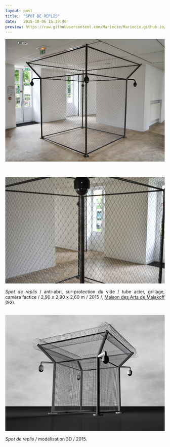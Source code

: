 ```yaml
---
layout: post
title:  "SPOT DE REPLIS"
date:   2015-10-06 15:39:40
preview: https://raw.githubusercontent.com/Mariecie/Mariecie.github.io/master/images/spot-de-replis-preview.jpg
---
```


<img src="https://raw.githubusercontent.com/Mariecie/Mariecie.github.io/master/images/spot-de-replis.jpg" alt="Spot des replis, sculpture tir&eacute;e des gated communities est construite en grillage et acier, les cam&eacute;ra de surveillance regardent la Maison des Arts de Malakoff.Fran&ccedil;ois Dufeil">
<p>&nbsp;</p>

<img src="https://raw.githubusercontent.com/Mariecie/Mariecie.github.io/master/images/spot-de-replis-zoom.jpg" alt="Spot des replis, sculpture tir&eacute;e des gated communities est construite en grillage et acier, les cam&eacute;ra de surveillance regardent la Maison des Arts de Malakoff.Fran&ccedil;ois Dufeil">

<p style="text-align:justify">
<span style="font-style: italic;">Spot de replis</span> / anti-abri, sur-protection du vide / tube acier, grillage, cam&eacute;ra factice / 2,90 x 2,90 x 2,60 m / 2015 /, <a href="#" onclick='window.open("http://maisondesarts.malakoff.fr/");return false;'>Maison des Arts de Malakoff</a> (92).
</p>
<br>

<img src="https://raw.githubusercontent.com/Mariecie/Mariecie.github.io/master/images/spot-de-replis-3D.jpg" alt="Spot des replis, sculpture tir&eacute;e des gated communities est construite en grillage et acier, les cam&eacute;ra de surveillance regardent la Maison des Arts de Malakoff.Fran&ccedil;ois Dufeil">

<p style="text-align:justify">
<span style="font-style: italic;">Spot de replis</span> / mod&eacute;lisation 3D / 2015.
</p>
